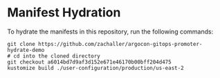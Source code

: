 # Manifest Hydration

To hydrate the manifests in this repository, run the following commands:

```shell
git clone https://github.com/zachaller/argocon-gitops-promoter-hydrate-demo
# cd into the cloned directory
git checkout a6014bd7d9af3d152e671e46170b00bff204d475
kustomize build ./user-configuration/production/us-east-2
```
